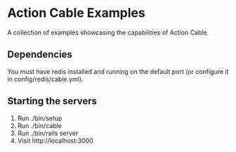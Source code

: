 # Action Cable Examples

A collection of examples showcasing the capabilities of Action Cable.

## Dependencies

You must have redis installed and running on the default port (or configure it in config/redis/cable.yml).

## Starting the servers

1. Run ./bin/setup
2. Run ./bin/cable
3. Run ./bin/rails server
4. Visit http://localhost:3000